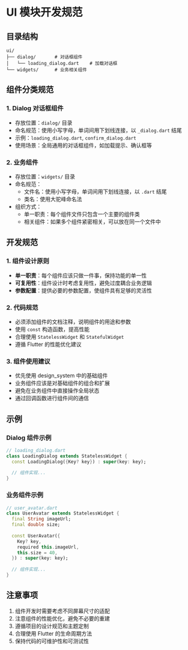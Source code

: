 # UI 模块开发规范

## 目录结构

```
ui/
├── dialog/       # 对话框组件
│   └── loading_dialog.dart    # 加载对话框
└── widgets/      # 业务相关组件
```

## 组件分类规范

### 1. Dialog 对话框组件

- 存放位置：`dialog/` 目录
- 命名规范：使用小写字母，单词间用下划线连接，以 `_dialog.dart` 结尾
- 示例：`loading_dialog.dart`, `confirm_dialog.dart`
- 使用场景：全局通用的对话框组件，如加载提示、确认框等

### 2. 业务组件

- 存放位置：`widgets/` 目录
- 命名规范：
  - 文件名：使用小写字母，单词间用下划线连接，以 `.dart` 结尾
  - 类名：使用大驼峰命名法
- 组织方式：
  - 单一职责：每个组件文件只包含一个主要的组件类
  - 相关组件：如果多个组件紧密相关，可以放在同一个文件中

## 开发规范

### 1. 组件设计原则

- **单一职责**：每个组件应该只做一件事，保持功能的单一性
- **可复用性**：组件设计时考虑复用性，避免过度耦合业务逻辑
- **参数配置**：提供必要的参数配置，使组件具有足够的灵活性

### 2. 代码规范

- 必须添加组件的文档注释，说明组件的用途和参数
- 使用 `const` 构造函数，提高性能
- 合理使用 `StatelessWidget` 和 `StatefulWidget`
- 遵循 Flutter 的性能优化建议

### 3. 组件使用建议

- 优先使用 design_system 中的基础组件
- 业务组件应该是对基础组件的组合和扩展
- 避免在业务组件中直接操作全局状态
- 通过回调函数进行组件间的通信

## 示例

### Dialog 组件示例

```dart
// loading_dialog.dart
class LoadingDialog extends StatelessWidget {
  const LoadingDialog({Key? key}) : super(key: key);
  
  // 组件实现...
}
```

### 业务组件示例

```dart
// user_avatar.dart
class UserAvatar extends StatelessWidget {
  final String imageUrl;
  final double size;
  
  const UserAvatar({
    Key? key,
    required this.imageUrl,
    this.size = 40,
  }) : super(key: key);
  
  // 组件实现...
}
```

## 注意事项

1. 组件开发时需要考虑不同屏幕尺寸的适配
2. 注意组件的性能优化，避免不必要的重建
3. 遵循项目的设计规范和主题定制
4. 合理使用 Flutter 的生命周期方法
5. 保持代码的可维护性和可测试性
